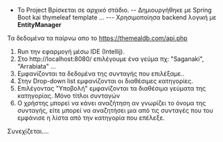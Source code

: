 
- Το Project Βρίσκεται σε αρχικό στάδιο.
-- Δημιουργήθηκε με Spring Boot kai thymeleaf template ... 
---  Χρησιμοποίησα backend λογική με **EntityManager**  

Τα δεδομένα τα παίρνω απο το https://themealdb.com/api.php

1. Run την εφαρμογή μέσω IDE (Intellij). 
2. Στο http://localhost:8080/ επιλέγουμε ένα γεύμα πχ: "Saganaki", "Arrabiata" ...
3. Εμφανίζονται τα δεδομένα της συνταγής που επιλέξαμε..
4. Στην Drop-down list εμφανίζονται οι διαθέσιμες κατηγορίες.
5. Επιλέγοντας "Υποβολή" εμφανίζονται τα διαθέσιμα γεύματα της κατηγορίας. Μόνο τίτλοι συνταγών 
6. Ο χρήστης μπορεί να κάνει αναζήτηση αν γνωρίζει το όνομα της συνταγής, 
είτε μπορεί να αναζητήσει μια από τις συνταγές που του εμφάνισε η λίστα από την κατηγορία που επέλεξε.

Συνεχίζεται....
